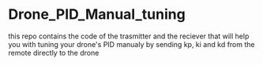 # Drone_PID_Manual_tuning
this  repo contains the code of the trasmitter and the reciever that will help you with tuning your drone's PID manualy by sending kp, ki and kd from the remote directly to the drone 

